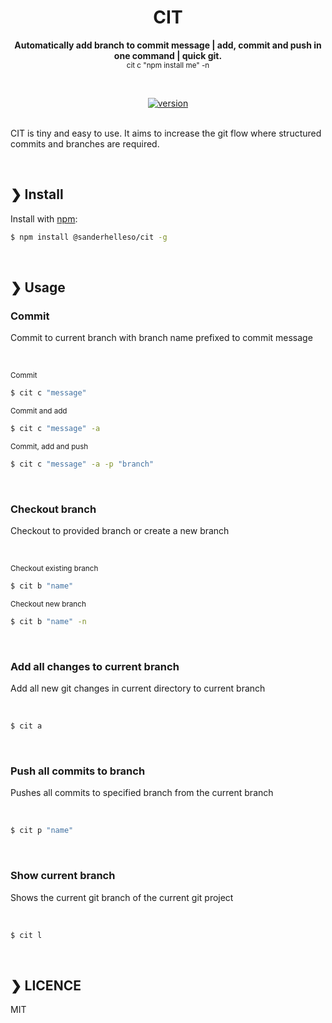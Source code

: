 <h1 align="center">CIT</h1>

<p align="center">
<b>Automatically add branch to commit message | add, commit and push in one command | quick git.</b><br>
<sub>cit c "npm install me" -n</sub>
</p>

<br>

<p align="center">
<a href="https://www.npmjs.com/package/@sanderhelleso/cit">
<img src="https://firebasestorage.googleapis.com/v0/b/semanta-dabd0.appspot.com/o/semanta%2Fpreview.gif?alt=media&token=4c818c7f-3551-4e6d-9f55-aba2794f1f1b" alt="version">
</a>

<br>
<br>

CIT is tiny and easy to use. It aims to increase the git flow where structured commits and branches are required. 

<br>

## ❯ Install

Install with [npm](https://www.npmjs.com/):

```sh
$ npm install @sanderhelleso/cit -g
```

<br>

## ❯ Usage


### Commit

<p>Commit to current branch with branch name prefixed to commit message</p>

<br>

<sub>Commit</sub>
```sh
$ cit c "message"
```

<sub>Commit and add</sub> 
```sh
$ cit c "message" -a
```

<sub>Commit, add and push</sub>
```sh
$ cit c "message" -a -p "branch"
```

<br>


### Checkout branch

<p>Checkout to provided branch or create a new branch</p>

<br>

<sub>Checkout existing branch</sub>
```sh
$ cit b "name"
```

<sub>Checkout new branch</sub>
```sh
$ cit b "name" -n
```

<br>

### Add all changes to current branch

<p>Add all new git changes in current directory to current branch</p>

<br>

```sh
$ cit a
```

<br>


### Push all commits to branch

<p>Pushes all commits to specified branch from the current branch</p>

<br>

```sh
$ cit p "name"
```

<br>


### Show current branch

<p>Shows the current git branch of the current git project</p>

<br>

```sh
$ cit l
```

<br>

## ❯ LICENCE
MIT
